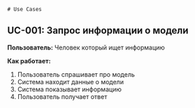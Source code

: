     # Use Cases

## UC-001: Запрос информации о модели
**Пользователь:** Человек который ищет информацию

**Как работает:**
1. Пользователь спрашивает про модель
2. Система находит данные о модели
3. Система показывает информацию
4. Пользователь получает ответ